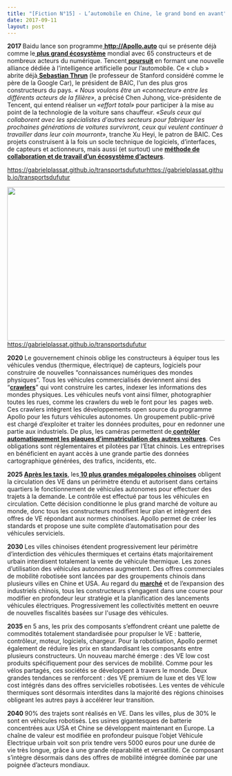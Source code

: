 ```yaml
---
title: "[Fiction N°15] - L’automobile en Chine, le grand bond en avant"
date: 2017-09-11
layout: post
---
```


<b>2017 </b>Baidu lance son programme<a href="http://apollo.auto" target="_blank" rel="noopener"> <b>http://Apollo.auto</b></a> qui se présente déjà comme le<a href="http://www.scmp.com/tech/china-tech/article/2106915/baidu-pledges-design-your-driverless-car-know-you-and-be-your" target="_blank" rel="noopener"> <b>plus grand écosystème</b></a> mondial avec 65 constructeurs et de nombreux acteurs du numérique. Tencent<a href="http://www.scmp.com/business/companies/article/2108489/tencent-forms-alliance-push-ai-applications-self-driving" target="_blank" rel="noopener"> <b>poursuit</b></a> en formant une nouvelle alliance dédiée à l'intelligence artificielle pour l’automobile. Ce « club » abrite déjà<a href="https://www.lesechos.fr/30/10/2014/lesechos.fr/0203880692642_sebastian-thrun---le-genie-d-udacity-reve-d-une-science-accessible-a-tous.htm" target="_blank" rel="noopener"> <b>Sebastian Thrun</b></a> (le professeur de Stanford considéré comme le père de la Google Car), le président de BAIC, l'un des plus gros constructeurs du pays. <i>« Nous voulons être un «connecteur» entre les différents acteurs de la filière»</i>, a précisé Chen Juhong, vice-présidente de Tencent, qui entend réaliser un <i>«effort total»</i> pour participer à la mise au point de la technologie de la voiture sans chauffeur. <i>«Seuls ceux qui collaborent avec les spécialistes d'autres secteurs pour fabriquer les prochaines générations de voitures survivront, ceux qui veulent continuer à travailler dans leur coin mourront»</i>, tranche Xu Heyi, le patron de BAIC. Ces projets construisent à la fois un socle technique de logiciels, d’interfaces, de capteurs et actionneurs, mais aussi (et surtout) une <a href="https://www.wired.com/story/how-baidu-will-win-chinas-ai-raceand-maybe-the-worlds/" target="_blank" rel="noopener"><b>méthode de collaboration et de travail d’un écosystème d’acteurs</b></a>.

https://gabrielplassat.github.io/transportsdufuturhttps://gabrielplassat.github.io/transportsdufutur

<a href="http://transportsdufutur.ademe.fr/wp-content/uploads/sites/6/2017/09/bondavant_chine.jpg"><img class="aligncenter wp-image-4862 size-full" src="http://transportsdufutur.ademe.fr/wp-content/uploads/sites/6/2017/09/bondavant_chine.jpg" alt="" width="534" height="355" /></a>https://gabrielplassat.github.io/transportsdufutur



<b>2020 </b>Le gouvernement chinois oblige les constructeurs à équiper tous les véhicules vendus (thermique, électrique) de capteurs, logiciels pour construire de nouvelles “connaissances numériques des mondes physiques”. Tous les véhicules commercialisés deviennent ainsi des “<a href="http://transportsdufutur.ademe.fr/2017/06/crawlers-devorent-carte.html" target="_blank" rel="noopener"><b>crawlers</b></a>” qui vont construire les cartes, indexer les informations des mondes physiques. Les véhicules neufs vont ainsi filmer, photographier toutes les rues, comme les crawlers du web le font pour les  pages web. Ces crawlers intègrent les développements open source du programme Apollo pour les futurs véhicules autonomes. Un groupement public-privé est chargé d’exploiter et traiter les données produites, pour en redonner une partie aux industriels. De plus, les caméras permettent de<a href="https://medium.freecodecamp.org/how-i-replicated-an-86-million-project-in-57-lines-of-code-277031330ee9" target="_blank" rel="noopener"><b> contrôler automatiquement les plaques d’immatriculation des autres voitures</b></a>. Ces obligations sont réglementaires et pilotées par l’Etat chinois. Les entreprises en bénéficient en ayant accès à une grande partie des données cartographique générées, des trafics, incidents, etc.



<!--more-->



<b>2025 </b><a href="https://cleantechnica.com/2017/03/01/china-will-replace-67000-fossil-fueled-taxis-beijing-electric-cars/" target="_blank" rel="noopener"><b>Après les taxis</b></a>, les<a href="https://www.bloomberg.com/amp/news/articles/2017-09-09/china-to-ban-sale-of-fossil-fuel-cars-in-electric-vehicle-push" target="_blank" rel="noopener"><b> 10 plus grandes mégalopoles chinoises</b></a> obligent la circulation des VE dans un périmètre étendu et autorisent dans certains quartiers le fonctionnement de véhicules autonomes pour effectuer des trajets à la demande. Le contrôle est effectué par tous les véhicules en circulation. Cette décision conditionne le plus grand marché de voiture au monde, donc tous les constructeurs modifient leur plan et intègrent des offres de VE répondant aux normes chinoises. Apollo permet de créer les standards et propose une suite complète d’automatisation pour des véhicules serviciels.



<b>2030 </b>Les villes chinoises étendent progressivement leur périmètre d’interdiction des véhicules thermiques et certains états majoritairement urbain interdisent totalement la vente de véhicule thermique. Les zones d’utilisation des véhicules autonomes augmentent. Des offres commerciales de mobilité robotisée sont lancées par des groupements chinois dans plusieurs villes en Chine et USA. Au regard du <a href="https://mmta.co.uk/2017/06/22/chinese-automotive-market-much-just-large/"><b>marché</b></a> et de l’expansion des industriels chinois, tous les constructeurs s’engagent dans une course pour modifier en profondeur leur stratégie et la planification des lancements véhicules électriques. Progressivement les collectivités mettent en oeuvre de nouvelles fiscalités basées sur l'usage des véhicules.



<b>2035 </b>en 5 ans, les prix des composants s’effondrent créant une palette de commodités totalement standardisée pour propulser le VE : batterie, contrôleur, moteur, logiciels, chargeur. Pour la robotisation, Apollo permet également de réduire les prix en standardisant les composants entre plusieurs constructeurs. Un nouveau marché émerge : des VE low cost produits spécifiquement pour des services de mobilité. Comme pour les vélos partagés, ces sociétés se développent à travers le monde. Deux grandes tendances se renforcent : des VE premium de luxe et des VE low cost intégrés dans des offres servicielles robotisées. Les ventes de véhicule thermiques sont désormais interdites dans la majorité des régions chinoises obligeant les autres pays à accélérer leur transition.



<b>2040 </b>90% des trajets sont réalisés en VE. Dans les villes, plus de 30% le sont en véhicules robotisés. Les usines gigantesques de batterie concentrées aux USA et Chine se développent maintenant en Europe. La chaîne de valeur est modifiée en profondeur puisque l’objet Véhicule Electrique urbain voit son prix tendre vers 5000 euros pour une durée de vie très longue, grâce à une grande réparabilité et versatilité. Ce composant s’intègre désormais dans des offres de mobilité intégrée dominée par une poignée d’acteurs mondiaux.